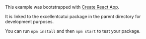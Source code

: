 This example was bootstrapped with [Create React App](https://github.com/facebook/create-react-app).

It is linked to the excellentcatui package in the parent directory for development purposes.

You can run `npm install` and then `npm start` to test your package.
